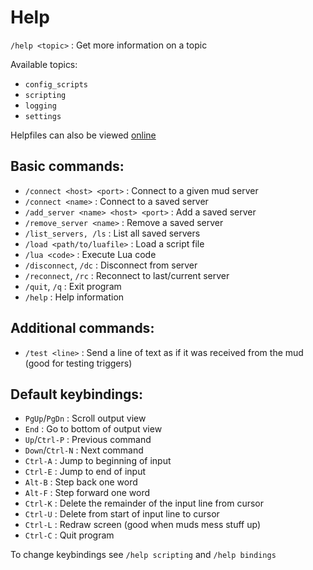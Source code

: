 # Help

`/help <topic>`               : Get more information on a topic

Available topics:

- `config_scripts`
- `scripting`
- `logging`
- `settings`

Helpfiles can also be viewed [online](https://github.com/LiquidityC/Blightmud/tree/master/resources/help)

## Basic commands:

- `/connect <host> <port>`           : Connect to a given mud server
- `/connect <name>`                  : Connect to a saved server
- `/add_server <name> <host> <port>` : Add a saved server
- `/remove_server <name>`            : Remove a saved server
- `/list_servers, /ls`               : List all saved servers
- `/load <path/to/luafile>`          : Load a script file
- `/lua <code>`                      : Execute Lua code
- `/disconnect`, `/dc`               : Disconnect from server
- `/reconnect`, `/rc`                : Reconnect to last/current server
- `/quit`, `/q`                      : Exit program
- `/help`                            : Help information

## Additional commands:

- `/test <line>`    : Send a line of text as if it was received from the mud (good for testing triggers)

## Default keybindings:

- `PgUp`/`PgDn`      : Scroll output view
- `End`              : Go to bottom of output view
- `Up`/`Ctrl-P`      : Previous command
- `Down`/`Ctrl-N`    : Next command
- `Ctrl-A`           : Jump to beginning of input
- `Ctrl-E`           : Jump to end of input
- `Alt-B`            : Step back one word
- `Alt-F`            : Step forward one word
- `Ctrl-K`           : Delete the remainder of the input line from cursor
- `Ctrl-U`           : Delete from start of input line to cursor
- `Ctrl-L`           : Redraw screen (good when muds mess stuff up)
- `Ctrl-C`           : Quit program

To change keybindings see `/help scripting` and `/help bindings`
